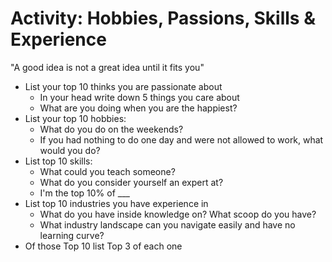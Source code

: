 # Activity: Hobbies, Passions, Skills & Experience

"A good idea is not a great idea until it fits you"

- List your top 10 thinks you are passionate about
    - In your head write down 5 things you care about
    - What are you doing when you are the happiest?
- List your top 10 hobbies:
    - What do you do on the weekends?
    - If you had nothing to do one day and were not allowed to work, what would you do?
- List top 10 skills:
    - What could you teach someone?
    - What do you consider yourself an expert at?
    - I'm the top 10% of ___
- List top 10 industries you have experience in
    - What do you have inside knowledge on? What scoop do you have?
    - What industry landscape can you navigate easily and have no learning curve?
- Of those Top 10 list Top 3 of each one
